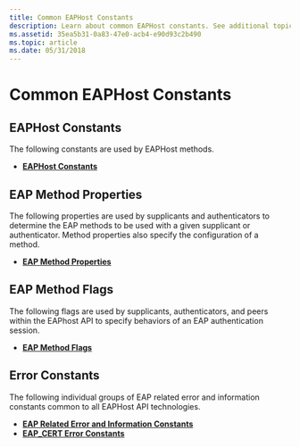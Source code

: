 ```yaml
---
title: Common EAPHost Constants
description: Learn about common EAPHost constants. See additional topics like EAP method properties and EAP method flags.
ms.assetid: 35ea5b31-0a83-47e0-acb4-e90d93c2b490
ms.topic: article
ms.date: 05/31/2018
---
```


# Common EAPHost Constants

## EAPHost Constants

The following constants are used by EAPHost methods.

-   [**EAPHost Constants**](eaphost-constants.md)

## EAP Method Properties

The following properties are used by supplicants and authenticators to determine the EAP methods to be used with a given supplicant or authenticator. Method properties also specify the configuration of a method.

-   [**EAP Method Properties**](eap-method-properties.md)

## EAP Method Flags

The following flags are used by supplicants, authenticators, and peers within the EAPhost API to specify behaviors of an EAP authentication session.

-   [**EAP Method Flags**](eap-method-flags.md)

## Error Constants

The following individual groups of EAP related error and information constants common to all EAPHost API technologies.

-   [**EAP Related Error and Information Constants**](eap-related-error-and-information-constants.md)
-   [**EAP\_CERT Error Constants**](eap-cert-error-constants.md)

 

 




